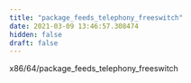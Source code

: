 ```yaml
---
title: "package_feeds_telephony_freeswitch"
date: 2021-03-09 13:46:57.308474
hidden: false
draft: false
---
```


x86/64/package_feeds_telephony_freeswitch

